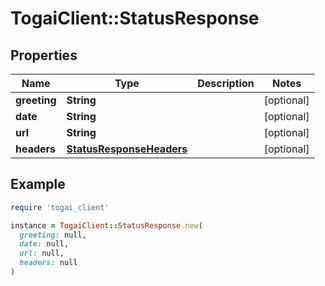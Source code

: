 # TogaiClient::StatusResponse

## Properties

| Name | Type | Description | Notes |
| ---- | ---- | ----------- | ----- |
| **greeting** | **String** |  | [optional] |
| **date** | **String** |  | [optional] |
| **url** | **String** |  | [optional] |
| **headers** | [**StatusResponseHeaders**](StatusResponseHeaders.md) |  | [optional] |

## Example

```ruby
require 'togai_client'

instance = TogaiClient::StatusResponse.new(
  greeting: null,
  date: null,
  url: null,
  headers: null
)
```

